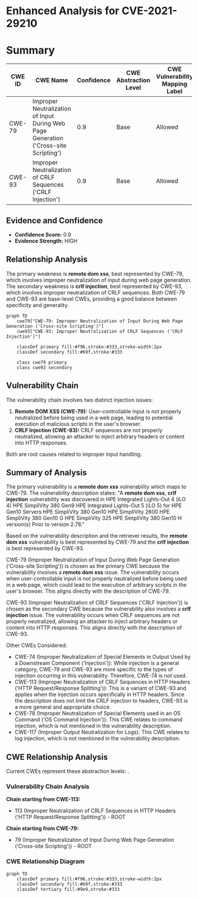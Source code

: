 # Enhanced Analysis for CVE-2021-29210

# Summary
| CWE ID | CWE Name | Confidence | CWE Abstraction Level | CWE Vulnerability Mapping Label | CWE-Vulnerability Mapping Notes |
|---|---|---|---|---|---|
| CWE-79 | Improper Neutralization of Input During Web Page Generation ('Cross-site Scripting') | 0.9 | Base | Allowed | Primary CWE for the **remote dom xss** vulnerability. |
| CWE-93 | Improper Neutralization of CRLF Sequences ('CRLF Injection') | 0.9 | Base | Allowed | Secondary CWE for the **crlf injection** vulnerability. |

## Evidence and Confidence

*   **Confidence Score:** 0.9
*   **Evidence Strength:** HIGH

## Relationship Analysis
The primary weakness is **remote dom xss**, best represented by CWE-79, which involves improper neutralization of input during web page generation. The secondary weakness is **crlf injection**, best represented by CWE-93, which involves improper neutralization of CRLF sequences. Both CWE-79 and CWE-93 are base-level CWEs, providing a good balance between specificity and generality.

```mermaid
graph TD
    cwe79["CWE-79: Improper Neutralization of Input During Web Page Generation ('Cross-site Scripting')"]
    cwe93["CWE-93: Improper Neutralization of CRLF Sequences ('CRLF Injection')"]
    
    classDef primary fill:#f96,stroke:#333,stroke-width:2px
    classDef secondary fill:#69f,stroke:#333
    
    class cwe79 primary
    class cwe93 secondary
```

## Vulnerability Chain
The vulnerability chain involves two distinct injection issues:
1.  **Remote DOM XSS (CWE-79):** User-controllable input is not properly neutralized before being used in a web page, leading to potential execution of malicious scripts in the user's browser.
2.  **CRLF Injection (CWE-93):** CRLF sequences are not properly neutralized, allowing an attacker to inject arbitrary headers or content into HTTP responses.

Both are root causes related to improper input handling.

## Summary of Analysis
The primary vulnerability is a **remote dom xss** vulnerability which maps to CWE-79. The vulnerability description states: "A **remote dom xss**, **crlf injection** vulnerability was discovered in HPE Integrated Lights-Out 4 (iLO 4) HPE SimpliVity 380 Gen9 HPE Integrated Lights-Out 5 (iLO 5) for HPE Gen10 Servers HPE SimpliVity 380 Gen10 HPE SimpliVity 2600 HPE SimpliVity 380 Gen10 G HPE SimpliVity 325 HPE SimpliVity 380 Gen10 H version(s) Prior to version 2.78."

Based on the vulnerability description and the retriever results, the **remote dom xss** vulnerability is best represented by CWE-79 and the **crlf injection** is best represented by CWE-93.

CWE-79 (Improper Neutralization of Input During Web Page Generation ('Cross-site Scripting')) is chosen as the primary CWE because the vulnerability involves a **remote dom xss** issue. The vulnerability occurs when user-controllable input is not properly neutralized before being used in a web page, which could lead to the execution of arbitrary scripts in the user's browser. This aligns directly with the description of CWE-79.

CWE-93 (Improper Neutralization of CRLF Sequences ('CRLF Injection')) is chosen as the secondary CWE because the vulnerability also involves a **crlf injection** issue. The vulnerability occurs when CRLF sequences are not properly neutralized, allowing an attacker to inject arbitrary headers or content into HTTP responses. This aligns directly with the description of CWE-93.

Other CWEs Considered:

*   CWE-74 (Improper Neutralization of Special Elements in Output Used by a Downstream Component ('Injection')): While injection is a general category, CWE-79 and CWE-93 are more specific to the types of injection occurring in this vulnerability. Therefore, CWE-74 is not used.
*   CWE-113 (Improper Neutralization of CRLF Sequences in HTTP Headers ('HTTP Request/Response Splitting')): This is a variant of CWE-93 and applies when the injection occurs specifically in HTTP headers. Since the description does not limit the CRLF injection to headers, CWE-93 is a more general and appropriate choice.
*   CWE-78 (Improper Neutralization of Special Elements used in an OS Command ('OS Command Injection')): This CWE relates to command injection, which is not mentioned in the vulnerability description.
*   CWE-117 (Improper Output Neutralization for Logs): This CWE relates to log injection, which is not mentioned in the vulnerability description.


## CWE Relationship Analysis

Current CWEs represent these abstraction levels: .


### Vulnerability Chain Analysis

**Chain starting from CWE-113:**
- 113 (Improper Neutralization of CRLF Sequences in HTTP Headers ('HTTP Request/Response Splitting')) - ROOT


**Chain starting from CWE-79:**
- 79 (Improper Neutralization of Input During Web Page Generation ('Cross-site Scripting')) - ROOT



### CWE Relationship Diagram

```mermaid
graph TD
    classDef primary fill:#f96,stroke:#333,stroke-width:2px
    classDef secondary fill:#69f,stroke:#333
    classDef tertiary fill:#9e9,stroke:#333
```